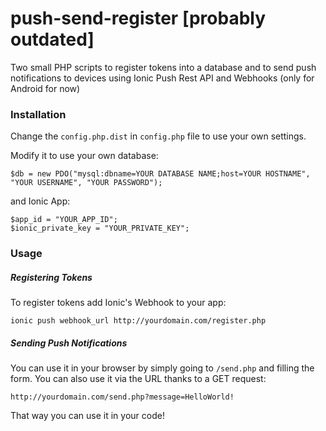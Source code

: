 # push-send-register [probably outdated]

Two small PHP scripts to register tokens into a database and to send push notifications to devices using Ionic Push Rest API and Webhooks (only for Android for now)

### Installation

Change the `config.php.dist` in `config.php` file to use your own settings.

Modify it to use your own database:

```
$db = new PDO("mysql:dbname=YOUR DATABASE NAME;host=YOUR HOSTNAME", "YOUR USERNAME", "YOUR PASSWORD");
```

and Ionic App:

```
$app_id = "YOUR_APP_ID";
$ionic_private_key = "YOUR_PRIVATE_KEY";
```

### Usage

##### Registering Tokens

To register tokens add Ionic's Webhook to your app:

```
ionic push webhook_url http://yourdomain.com/register.php
```

##### Sending Push Notifications

You can use it in your browser by simply going to `/send.php` and filling the form.
You can also use it via the URL thanks to a GET request:

```
http://yourdomain.com/send.php?message=HelloWorld!
```

That way you can use it in your code!
